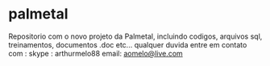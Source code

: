 # palmetal
Repositorio com o novo projeto da Palmetal, incluindo codigos, arquivos sql, treinamentos, documentos .doc etc...
qualquer duvida entre em contato com :
skype : arthurmelo88
email: aomelo@live.com
